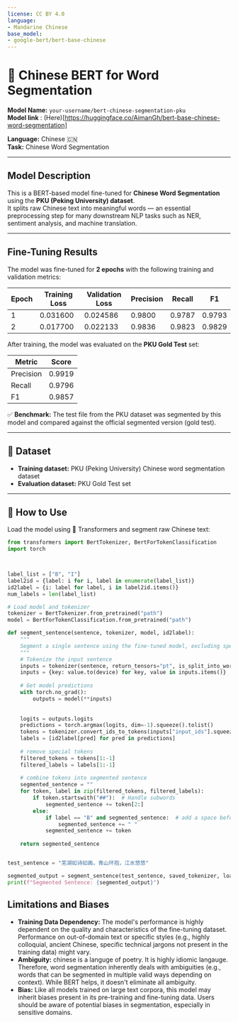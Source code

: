 ```yaml
---
license: CC BY 4.0
language:
- Mandarine Chinese
base_model:
- google-bert/bert-base-chinese
---
```

# 🐼 Chinese BERT for Word Segmentation

**Model Name:** `your-username/bert-chinese-segmentation-pku`  
**Model link** :  (Here)[https://huggingface.co/AimanGh/bert-base-chinese-word-segmentation]

**Language:** Chinese 🇨🇳  
**Task:** Chinese Word Segmentation

---

##  Model Description

This is a BERT-based model fine-tuned for **Chinese Word Segmentation** using the **PKU (Peking University) dataset**.  
It splits raw Chinese text into meaningful words — an essential preprocessing step for many downstream NLP tasks such as NER, sentiment analysis, and machine translation.

---

##  Fine-Tuning Results

The model was fine-tuned for **2 epochs** with the following training and validation metrics:

| Epoch | Training Loss | Validation Loss | Precision | Recall | F1 |
|-------|----------------|-----------------|-----------|--------|-----|
| 1     | 0.031600       | 0.024586        | 0.9800    | 0.9787 | 0.9793 |
| 2     | 0.017700       | 0.022133        | 0.9836    | 0.9823 | 0.9829 |

After training, the model was evaluated on the **PKU Gold Test** set:

| Metric    | Score  |
|-----------|--------|
| Precision | 0.9919 |
| Recall    | 0.9796 |
| F1        | 0.9857 |

✅ **Benchmark:** The test file from the PKU dataset was segmented by this model and compared against the official segmented version (gold test).

---

## 📂 Dataset

- **Training dataset:** PKU (Peking University) Chinese word segmentation dataset
- **Evaluation dataset:** PKU Gold Test set

---

## 🚀 How to Use

Load the model using 🤗 Transformers and segment raw Chinese text:

```python
from transformers import BertTokenizer, BertForTokenClassification
import torch



label_list = ["B", "I"]
label2id = {label: i for i, label in enumerate(label_list)}
id2label = {i: label for label, i in label2id.items()}
num_labels = len(label_list)

# Load model and tokenizer
tokenizer = BertTokenizer.from_pretrained("path")
model = BertForTokenClassification.from_pretrained("path")

def segment_sentence(sentence, tokenizer, model, id2label):
    """
    Segment a single sentence using the fine-tuned model, excluding special tokens.
    """
    # Tokenize the input sentence
    inputs = tokenizer(sentence, return_tensors="pt", is_split_into_words=False)
    inputs = {key: value.to(device) for key, value in inputs.items()}
    
    # Get model predictions
    with torch.no_grad():
        outputs = model(**inputs)
    
    
    logits = outputs.logits
    predictions = torch.argmax(logits, dim=-1).squeeze().tolist()
    tokens = tokenizer.convert_ids_to_tokens(inputs["input_ids"].squeeze().tolist())
    labels = [id2label[pred] for pred in predictions]
    
    # remove special tokens 
    filtered_tokens = tokens[1:-1]
    filtered_labels = labels[1:-1]
    
    # combine tokens into segmented sentence
    segmented_sentence = ""
    for token, label in zip(filtered_tokens, filtered_labels):
        if token.startswith("##"):  # Handle subwords
            segmented_sentence += token[2:]
        else:
            if label == "B" and segmented_sentence:  # add a space before a new word
                segmented_sentence += " "
            segmented_sentence += token
    
    return segmented_sentence


test_sentence = "芜湖如诗如画，青山环抱，江水悠悠"

segmented_output = segment_sentence(test_sentence, saved_tokenizer, loaded_model, id2label)
print(f"Segmented Sentence: {segmented_output}")


```

## Limitations and Biases

* **Training Data Dependency:** The model's performance is highly dependent on the quality and characteristics of the fine-tuning dataset. Performance on out-of-domain text or specific styles (e.g., highly colloquial, ancient Chinese, specific technical jargons not present in the training data) might vary.
* **Ambiguity:** chinese is a languge of poetry. It is highly idiomic langauge. Therefore, word segmentation inherently deals with ambiguities (e.g., words that can be segmented in multiple valid ways depending on context). While BERT helps, it doesn't eliminate all ambiguity.
* **Bias:** Like all models trained on large text corpora, this model may inherit biases present in its pre-training and fine-tuning data. Users should be aware of potential biases in segmentation, especially in sensitive domains.


